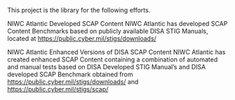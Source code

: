 This project is the library for the following efforts.

  NIWC Atlantic Developed SCAP Content
    NIWC Atlantic has developed SCAP Content Benchmarks based on publicly available DISA STIG Manuals, located at https://public.cyber.mil/stigs/downloads/

  NIWC Atlantic Enhanced Versions of DISA SCAP Content
    NIWC Atlantic has created enhanced SCAP Content containing a combination of automated and manual tests based on DISA Developed STIG Manual’s and DISA developed SCAP Benchmark obtained from https://public.cyber.mil/stigs/downloads/ and https://public.cyber.mil/stigs/scap/
